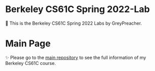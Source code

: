 # Berkeley CS61C Spring 2022-Lab
👑 This is the Berkeley CS61C Spring 2022 Labs by GreyPreacher. 

# Main Page
✨ Please go to the [main repository](https://github.com/GreyPreacher/Berkeley-CS61C) to see the full information of my Berkeley CS61C course.
